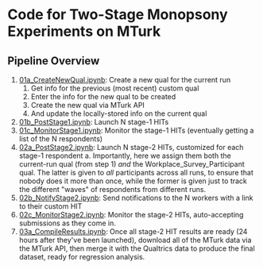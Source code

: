 # Code for Two-Stage Monopsony Experiments on MTurk

## Pipeline Overview

1. [01a_CreateNewQual.ipynb](../../blob/main/code/01a_CreateNewQual.ipynb): Create a new qual for the current run
   1. Get info for the previous (most recent) custom qual
   2. Enter the info for the new qual to be created
   3. Create the new qual via MTurk API
   4. And update the locally-stored info on the current qual
2. [01b_PostStage1.ipynb](../../blob/main/code/01b_PostStage1.ipynb): Launch N stage-1 HITs
3. [01c_MonitorStage1.ipynb](../../blob/main/code/01c_MonitorStage1.ipynb): Monitor the stage-1 HITs (eventually getting a list of the N respondents)
4. [02a_PostStage2.ipynb](../../blob/main/code/02a_PostStage2.ipynb): Launch N stage-2 HITs, customized for each stage-1 respondent
    a. Importantly, here we assign them both the current-run qual (from step 1) *and* the Workplace_Survey_Participant qual. The latter is given to *all* participants across all runs, to ensure that nobody does it more than once, while the former is given just to track the different "waves" of respondents from different runs.
5. [02b_NotifyStage2.ipynb](../../blob/main/code/02b_NotifyStage2.ipynb): Send notifications to the N workers with a link to their custom HIT
6. [02c_MonitorStage2.ipynb](../../blob/main/code/02c_MonitorStage2.ipynb): Monitor the stage-2 HITs, auto-accepting submissions as they come in.
7. [03a_CompileResults.ipynb](../../blob/main/code/03a_CompileResults.ipynb): Once all stage-2 HIT results are ready (24 hours after they've been launched), download all of the MTurk data via the MTurk API, then merge it with the Qualtrics data to produce the final dataset, ready for regression analysis.